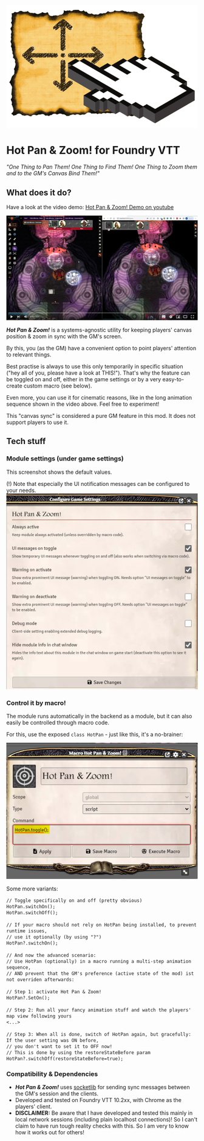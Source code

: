 <img src="src/hot-pan/artwork/hot-pan-logo.gif" alt="Hot Pan & Zoom! Logo"/>

# Hot Pan & Zoom! for Foundry VTT
*"One Thing to Pan Them! One Thing to Find Them! One Thing to Zoom them and to the GM's Canvas Bind Them!"*

## What does it do?
Have a look at the video demo: [Hot Pan & Zoom! Demo on youtube](https://youtu.be/irUmWkSJ_4M)

[<img src="src/hot-pan/artwork/hot-pan-video-thumb.png" alt="Hot Pan & Zoom! youtube demo" width="600"/>](https://youtu.be/irUmWkSJ_4M)

***Hot Pan & Zoom!*** is a systems-agnostic utility for keeping players' canvas position & zoom in sync with the GM's screen.

By this, you (as the GM) have a convenient option to point players' attention to relevant things.

Best practise is always to use this only temporarily in specific situation ("hey all of you, please have a look at THIS!"). That's why the feature can be toggled on and off, either in the game settings or by a very easy-to-create custom macro (see below).

Even more, you can use it for cinematic reasons, like in the long animation sequence shown in the video above. Feel free to experiment!

This "canvas sync" is considered a pure GM feature in this mod. It does not support players to use it.

## Tech stuff
### Module settings (under game settings)
This screenshot shows the default values.

(!) Note that especially the UI notification messages can be configured to your needs.
<img src="src/hot-pan/artwork/hot-pan-settings.png" alt="Hot Pan & Zoom! settings"/>

### Control it by macro!
The module runs automatically in the backend as a module, but it can also easily be controlled through macro code.

For this, use the exposed `class HotPan` - just like this, it's a no-brainer:

<img src="src/hot-pan/artwork/hot-pan-toggle-macro.png" alt="Hot Pan & Zoom! macro example"/>

Some more variants:

    // Toggle specifically on and off (pretty obvious)
    HotPan.switchOn();
    HotPan.switchOff();
    
    // If your macro should not rely on HotPan being installed, to prevent runtime issues,
    // use it optionally (by using "?")
    HotPan?.switchOn();
    
    // And now the advanced scenario:
    // Use HotPan (optionally) in a macro running a multi-step animation sequence,
    // AND prevent that the GM's preference (active state of the mod) ist not overriden afterwards:
    
    // Step 1: activate Hot Pan & Zoom!
    HotPan?.SetOn();
    
    // Step 2: Run all your fancy animation stuff and watch the players' map view following yours
    <...>
    
    // Step 3: When all is done, switch of HotPan again, but gracefully: If the user setting was ON before,
    // you don't want to set it to OFF now!
    // This is done by using the restoreStateBefore param
    HotPan?.switchOff(restoreStateBefore=true);

### Compatibility & Dependencies
- ***Hot Pan & Zoom!*** uses [socketlib](https://github.com/manuelVo/foundryvtt-socketlib) for sending sync messages between the GM's session and the clients.
- Developed and tested on Foundry VTT 10.2xx, with Chrome as the players' client.
- **DISCLAIMER:** Be aware that I have developed and tested this mainly in local network sessions (including plain localhost connections)! So I can't claim to have run tough reality checks with this. So I am very to know how it works out for others!



